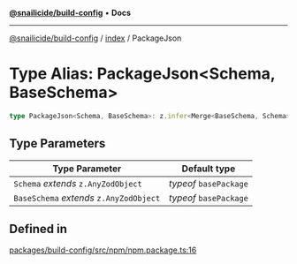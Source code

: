 [**@snailicide/build-config**](../../README.md) • **Docs**

---

[@snailicide/build-config](../../README.md) / [index](../README.md) / PackageJson

# Type Alias: PackageJson\<Schema, BaseSchema\>

```ts
type PackageJson<Schema, BaseSchema>: z.infer<Merge<BaseSchema, Schema>>;
```

## Type Parameters

| Type Parameter                          | Default type           |
| --------------------------------------- | ---------------------- |
| `Schema` _extends_ `z.AnyZodObject`     | _typeof_ `basePackage` |
| `BaseSchema` _extends_ `z.AnyZodObject` | _typeof_ `basePackage` |

## Defined in

[packages/build-config/src/npm/npm.package.ts:16](https://github.com/gbtunney/snailicide-monorepo/blob/864f9979e97eb579a793bd06e883355f7bea5c52/packages/build-config/src/npm/npm.package.ts#L16)
